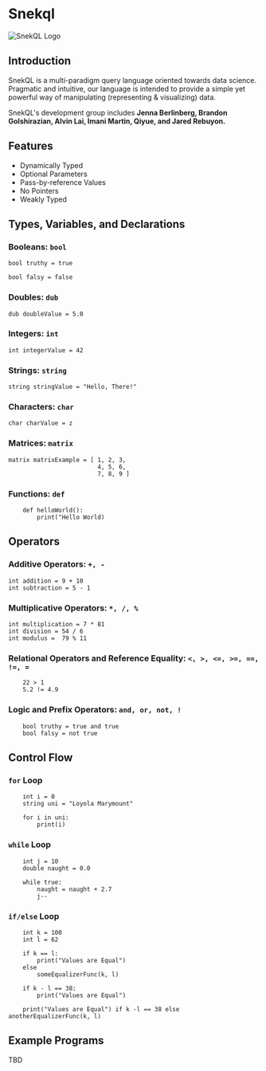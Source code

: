 # Snekql

![SnekQL Logo](SnekqlLogoPlaceholder.jpg)

## Introduction

SnekQL is a multi-paradigm query language oriented towards data science. Pragmatic and intuitive, our language is intended to provide a simple yet powerful way of manipulating (representing &amp; visualizing) data.

SnekQL's development group includes **Jenna Berlinberg, Brandon Golshirazian, Alvin Lai, Imani Martin, Qiyue, and Jared Rebuyon.**

## Features

* Dynamically Typed
* Optional Parameters
* Pass-by-reference Values
* No Pointers
* Weakly Typed

## Types, Variables, and Declarations

### Booleans: `bool`

`bool truthy = true`

`bool falsy = false`

### Doubles: `dub`

`dub doubleValue = 5.0`

### Integers: `int`

`int integerValue = 42`

### Strings: `string`

`string stringValue = "Hello, There!"`

### Characters: `char`

`char charValue = z`

### Matrices: `matrix`

````
matrix matrixExample = [ 1, 2, 3,
                         4, 5, 6,
                         7, 8, 9 ]
````

### Functions: `def`

````
    def helloWorld():
        print("Hello World)
````

## Operators

### Additive Operators: `+, -`

````
int addition = 9 + 10
int subtraction = 5 - 1
````

### Multiplicative Operators: `*, /, %`

````
int multiplication = 7 * 81
int division = 54 / 6
int modulus =  79 % 11
````

### Relational Operators and Reference Equality: `<, >, <=, >=, ==, !=, =`

````
    22 > 1
    5.2 != 4.9
````

### Logic and Prefix Operators: `and, or, not, !`

````
    bool truthy = true and true
    bool falsy = not true
````

## Control Flow

### `for` Loop

````
    int i = 0
    string uni = "Loyola Marymount"

    for i in uni:
        print(i)
````

### `while` Loop

````
    int j = 10
    double naught = 0.0

    while true:
        naught = naught + 2.7
        j--
````

### `if/else` Loop

````
    int k = 100
    int l = 62

    if k == l: 
        print("Values are Equal")
    else
        someEqualizerFunc(k, l)

    if k - l == 38:
        print("Values are Equal")

    print("Values are Equal") if k -l == 38 else anotherEqualizerFunc(k, l)
````

## Example Programs

TBD
